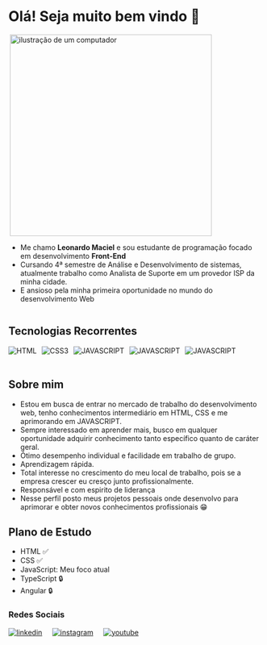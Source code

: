 # Olá! Seja muito bem vindo 👋


<div style='display: flex; align-items: center; flex-wrap: wrap'>

<img src="https://raw.githubusercontent.com/MicaelliMedeiros/micaellimedeiros/master/image/computer-illustration.png" alt="ilustração de um computador"  min-width="200px" width="400px" align="right">

<ul aling="right">
    <li>
        Me chamo <strong>Leonardo Maciel</strong> e sou estudante de programação focado em desenvolvimento <strong>Front-End</strong>
    </li>
    <li>
        Cursando 4ª semestre de Análise e Desenvolvimento de sistemas, 
        atualmente trabalho como Analista de Suporte em um provedor ISP da minha cidade.
    </li>
    <li>
    E ansioso pela minha primeira oportunidade no mundo do desenvolvimento Web</li>

</ul>


</div>


## Tecnologias Recorrentes

<div style="display: flex; gap: 10px;">
    <img align="center" alt="HTML" src="https://img.shields.io/badge/html5-%23E34F26.svg?style=for-the-badge&logo=html5&logoColor=white" ></img>
    <img align="center" alt="CSS3" src="https://img.shields.io/badge/css3-%231572B6.svg?style=for-the-badge&logo=css3&logoColor=white"
    ></img>
    <img align="center" alt="JAVASCRIPT" src="https://img.shields.io/badge/JavaScript-F7DF1E?style=for-the-badge&logo=javascript&logoColor=black"
    ></img>
    <img align="center" alt="JAVASCRIPT" src="https://img.shields.io/badge/GIT-E44C30?style=for-the-badge&logo=git&logoColor=white"
    ></img>
    <img align="center" alt="JAVASCRIPT" src="https://img.shields.io/badge/GitHub-100000?style=for-the-badge&logo=github&logoColor=white"
    ></img>
</div>
<br>

## Sobre mim

- Estou em busca de entrar no mercado de trabalho do desenvolvimento web, tenho conhecimentos intermediário em HTML, CSS e me aprimorando em JAVASCRIPT.
- Sempre interessado em aprender mais, busco em qualquer oportunidade adquirir conhecimento tanto específico quanto de caráter geral.
- Ótimo desempenho individual e facilidade em trabalho de grupo.
- Aprendizagem rápida.
- Total interesse no crescimento do meu local de trabalho, pois se a empresa crescer eu cresço junto profissionalmente.
- Responsável e com espirito de liderança
- Nesse perfil posto meus projetos pessoais onde desenvolvo para aprimorar e obter novos conhecimentos profissionais 😁

## Plano de Estudo

- HTML :white_check_mark:	
- CSS :white_check_mark:
- JavaScript: Meu foco atual
- TypeScript :lock:
- Angular :lock:


### Redes Sociais

<div style="display: flex; gap: 20px;">
    <a href='https://www.linkedin.com/in/leonardo-maciel-s/'>
        <img align="center" alt="linkedin" src="https://img.shields.io/badge/linkedin-%230077B5.svg?style=for-the-badge&logo=linkedin&logoColor=white" ></img>
    </a>
    <a href="https://www.instagram.com/sr.maciel?igsh=MWZqMnI0OXQ0OGo4bg==">
        <img align="center" alt="instagram" src="https://img.shields.io/badge/Instagram-%23E4405F.svg?style=for-the-badge&logo=Instagram&logoColor=white"></img>
    </a>
    <a href="https://www.youtube.com/@DevXamanX">
        <img align="center" alt="youtube" src="https://img.shields.io/badge/YouTube-%23FF0000.svg?style=for-the-badge&logo=YouTube&logoColor=white"></img>
    </a>
</div>
